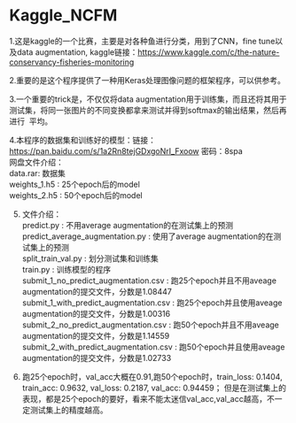 Kaggle_NCFM
===

1.这是kaggle的一个比赛，主要是对各种鱼进行分类，用到了CNN，fine tune以及data augmentation, kaggle链接：https://www.kaggle.com/c/the-nature-conservancy-fisheries-monitoring <br>

2.重要的是这个程序提供了一种用Keras处理图像问题的框架程序，可以供参考。 <br>

3.一个重要的trick是，不仅仅将data augmentation用于训练集，而且还将其用于测试集，将同一张图片的不同变换都拿来测试并得到softmax的输出结果，然后再进行
  平均。 <br>
  
4.本程序的数据集和训练好的模型：链接：https://pan.baidu.com/s/1a2Rn8tejGDxgoNrI_Fxoow 密码：8spa  <br>
		网盘文件介绍： <br>
		data.rar: 数据集 <br>
		weights_1.h5 : 25个epoch后的model <br>
		weights_2.h5 : 50个epoch后的model <br>

5. 文件介绍：<br>
    predict.py : 不用average augmentation的在测试集上的预测 <br>
    predict_average_augmentation.py : 使用了average augmentation的在测试集上的预测 <br>
    split_train_val.py : 划分测试集和训练集 <br>
    train.py : 训练模型的程序 <br>
    submit_1_no_predict_augmentation.csv : 跑25个epoch并且不用aveage augmentation的提交文件，分数是1.08447 <br>
    submit_1_with_predict_augmentation.csv : 跑25个epoch并且使用aveage augmentation的提交文件，分数是1.00316 <br>
    submit_2_no_predict_augmentation.csv : 跑50个epoch并且不用aveage augmentation的提交文件，分数是1.14559 <br>
    submit_2_with_predict_augmentation.csv : 跑50个epoch并且使用aveage augmentation的提交文件，分数是1.02733 <br>

6. 跑25个epoch时，val_acc大概在0.91,跑50个epoch时，train_loss: 0.1404, train_acc: 0.9632, val_loss: 0.2187, val_acc: 0.94459；
   但是在测试集上的表现，都是25个epoch的要好，看来不能太迷信val_acc,val_acc越高，不一定测试集上的精度越高。 <br>



